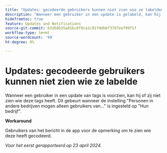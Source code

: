 ```yaml
---
title: "Updates: gecodeerde gebruikers kunnen niet zien wie ze labelden"
description: "Wanneer een gebruiker in een update is gelabeld, kan hij of zij niet zien wie deze heeft gelabeld. Dit gebeurt wanneer de instelling Personen in andere bedrijven gebruikers alleen mogen bekijken vanaf... is ingesteld op Hun bedrijf."
hidefromtoc: true
feature: Updates and Notifications
source-git-commit: 63268b35a81bc0f8ca1c91fddbbf3797eef99f1f
workflow-type: tm+mt
source-wordcount: '99'
ht-degree: 0%

---
```



# Updates: gecodeerde gebruikers kunnen niet zien wie ze labelde

<!--

>[!NOTE]
>
>This issue was fixed on May 23, 2024.

-->

Wanneer een gebruiker in een update van tags is voorzien, kan hij of zij niet zien wie deze tags heeft. Dit gebeurt wanneer de instelling &quot;Personen in andere bedrijven mogen alleen gebruikers van...&quot; is ingesteld op &quot;Hun bedrijf&quot;.

**Workaround**

Gebruikers van het bericht in de app voor de opmerking om te zien wie deze heeft gecodeerd.

_Voor het eerst gerapporteerd op 23 april 2024._

